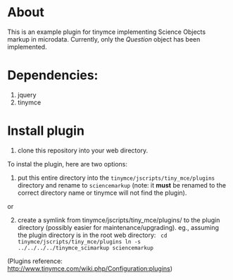 About
===

This is an example plugin for tinymce implementing Science Objects markup in
microdata. Currently, only the _Question_ object has been implemented. 

Dependencies:
===

1. jquery
2. tinymce


Install plugin
===

1. clone this repository into your web directory. 

To instal the plugin, here are two options:

1. put this entire directory into the `tinymce/jscripts/tiny_mce/plugins`
directory and rename to `sciencemarkup` (note: it **must** be renamed to the
correct directory name or tinymce will not find the plugin). 

or 

2. create a symlink from tinymce/jscripts/tiny_mce/plugins/ to the plugin
directory (possibly easier for maintenance/upgrading). eg., assuming the plugin
directory is in the root web directory:
` cd tinymce/jscripts/tiny_mce/plugins
ln -s ../../../../tinymce_scimarkup sciencemarkup`

(Plugins reference: http://www.tinymce.com/wiki.php/Configuration:plugins)


